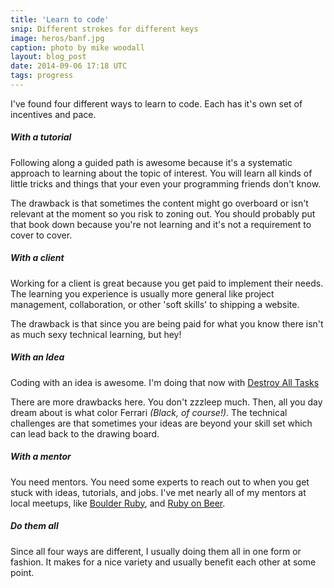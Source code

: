```yaml
---
title: 'Learn to code'
snip: Different strokes for different keys
image: heros/banf.jpg
caption: photo by mike woodall
layout: blog_post
date: 2014-09-06 17:18 UTC
tags: progress
---
```


I've found four different ways to learn to code. Each has it's own set of incentives and pace.


##### With a tutorial

Following along a guided path is awesome because it's a systematic approach to learning about the topic of interest. You will learn all kinds of little tricks and things that your even your programming friends don't know.

The drawback is that sometimes the content might go overboard or isn't relevant at the moment so you risk to zoning out. You should probably put that book down because you're not learning and it's not a requirement to cover to cover.

##### With a client

Working for a client is great because you get paid to implement their needs.  The learning you experience is usually more general like project management, collaboration, or other 'soft skills' to shipping a website.

The drawback is that since you are being paid for what you know there isn't as much sexy technical learning, but hey!

##### With an Idea

Coding with an idea is awesome. I'm doing that now with [Destroy All Tasks](http://www.destroyalltasks.com)

There are more drawbacks here. You don't zzzleep much. Then, all you day dream about is what color Ferrari _(Black, of course!)_. The technical challenges are that sometimes your ideas are beyond your skill set which can lead back to the drawing board.

##### With a mentor

You need mentors. You need some experts to reach out to when you get stuck with ideas, tutorials, and jobs. I've met nearly all of my mentors at local meetups, like [Boulder Ruby](http://www.boulderruby.org), and [Ruby on Beer](http://www.rubyonbeer.com/).

##### Do them all

Since all four ways are different, I usually doing them all in one form or fashion. It makes for a nice variety and usually benefit each other at some point.
